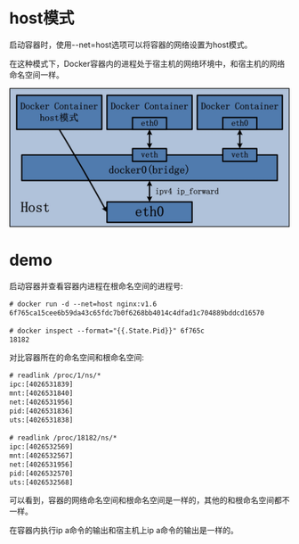 # host模式

启动容器时，使用--net=host选项可以将容器的网络设置为host模式。 

在这种模式下，Docker容器内的进程处于宿主机的网络环境中，和宿主机的网络命名空间一样。


![docker-host](resources/docker-host.jpg)


# demo

启动容器并查看容器内进程在根命名空间的进程号:  

```
# docker run -d --net=host nginx:v1.6
6f765ca15cee6b59da43c65fdc7b0f6268bb4014c4dfad1c704889bddcd16570

# docker inspect --format="{{.State.Pid}}" 6f765c
18182
```


对比容器所在的命名空间和根命名空间:  

```
# readlink /proc/1/ns/*
ipc:[4026531839]
mnt:[4026531840]
net:[4026531956]
pid:[4026531836]
uts:[4026531838]

# readlink /proc/18182/ns/*
ipc:[4026532569]
mnt:[4026532567]
net:[4026531956]
pid:[4026532570]
uts:[4026532568]
```

可以看到，容器的网络命名空间和根命名空间是一样的，其他的和根命名空间都不一样。


在容器内执行ip a命令的输出和宿主机上ip a命令的输出是一样的。  

















